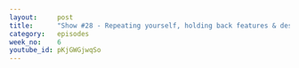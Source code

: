 ```yaml
---
layout:     post
title:      "Show #28 - Repeating yourself, holding back features & design challenges"
category:   episodes
week_no:    6
youtube_id: pKjGWGjwqSo
---
```

